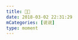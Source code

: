```yaml
---
title: 🙈🙈
date: 2018-03-02 22:31:29
mCategories: [说说]
type: moment
---
```


<div id="pics-20180302223129"></div>

<script src="/lib/moment/pics.js"></script>
<script>
var data = [
    {"link": "2018-03-02_000000.jpeg", "type": "shuoshuo"}
];
picsRender(data, "pics-20180302223129");
</script>
